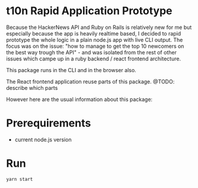 # t10n Rapid Application Prototype

Because the HackerNews API and Ruby on Rails is relatively new for me but especially because the app is heavily realtime based, I decided to rapid prototype the whole logic in a plain node.js app with live CLI output. The focus was on the issue: "how to manage to get the top 10 newcomers on the best way trough the API" - and was isolated from the rest of other issues which campe up in a ruby backend / react frontend architecture.

This package runs in the CLI and in the browser also.

The React frontend application reuse parts of this package.
@TODO: describe which parts

However here are the usual information about this package:

# Prerequirements

- current node.js version

# Run

```bash
yarn start
```
